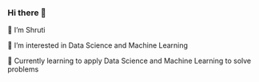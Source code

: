 ### Hi there 👋

👋 I’m Shruti

👀 I’m interested in Data Science and Machine Learning

🌱 Currently learning to apply Data Science and Machine Learning to solve problems


<!--
**shrutiraj25/shrutiraj25** is a ✨ _special_ ✨ repository because its `README.md` (this file) appears on your GitHub profile.

Here are some ideas to get you started:
👋 I’m Shruti
👀 I’m interested in Data Science and Machine Learning
🌱 Currently learning to apply Data Science and Machine Learning to solve problems
-->
